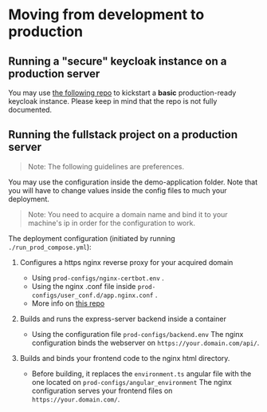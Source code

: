 # Moving from development to production

## Running a "secure" keycloak instance on a production server

You may use [the following repo](https://github.com/stzagkarak/keycloak-compose) to kickstart a **basic** production-ready keycloak instance.  Please keep in mind that the repo is not fully documented. 

## Running the fullstack project on a production server 

> Note: The following guidelines are preferences.

You may use the configuration inside the demo-application folder. Note that you will have to change values inside the config files to much your deployment.

> Note: You need to acquire a domain name and bind it to your machine's ip in order for the configuration to work.

The deployment configuration (initiated by running `./run_prod_compose.yml`): 
1. Configures a https nginx reverse proxy for your acquired domain 
    - Using `prod-configs/nginx-certbot.env` .
    - Using the nginx .conf file inside `prod-configs/user_conf.d/app.nginx.conf` .  
    - More info on [this repo](https://github.com/JonasAlfredsson/docker-nginx-certbot)
  
2. Builds and runs the express-server backend inside a container 
    - Using the configuration file `prod-configs/backend.env`
The nginx configuration binds the webserver on `https://your.domain.com/api/`.

3. Builds and binds your frontend code to the nginx html directory.
    - Before building, it replaces the `environment.ts` angular file with the one located on `prod-configs/angular_environment`
The nginx configuration serves your frontend files on `https://your.domain.com/`.
